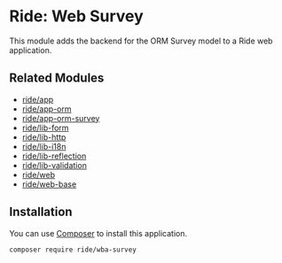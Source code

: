 # Ride: Web Survey

This module adds the backend for the ORM Survey model to a Ride web application.

## Related Modules 

- [ride/app](https://github.com/all-ride/ride-app)
- [ride/app-orm](https://github.com/all-ride/ride-app-orm)
- [ride/app-orm-survey](https://github.com/all-ride/ride-app-orm-survey)
- [ride/lib-form](https://github.com/all-ride/ride-lib-form)
- [ride/lib-http](https://github.com/all-ride/ride-lib-http)
- [ride/lib-i18n](https://github.com/all-ride/ride-lib-i18n)
- [ride/lib-reflection](https://github.com/all-ride/ride-lib-reflection)
- [ride/lib-validation](https://github.com/all-ride/ride-lib-validation)
- [ride/web](https://github.com/all-ride/ride-web)
- [ride/web-base](https://github.com/all-ride/ride-web-base)

## Installation

You can use [Composer](http://getcomposer.org) to install this application.

```
composer require ride/wba-survey
```
